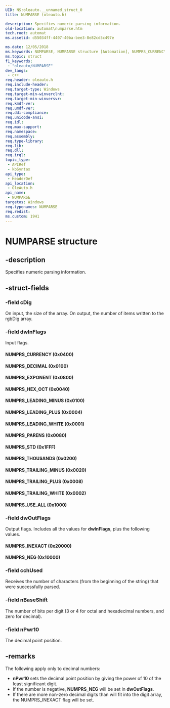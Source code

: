 ```yaml
---
UID: NS:oleauto.__unnamed_struct_0
title: NUMPARSE (oleauto.h)

description: Specifies numeric parsing information.
old-location: automat\numparse.htm
tech.root: automat
ms.assetid: d55034ff-4407-40ba-bee3-8e82cd5c497e

ms.date: 12/05/2018
ms.keywords: NUMPARSE, NUMPARSE structure [Automation], NUMPRS_CURRENCY, NUMPRS_DECIMAL, NUMPRS_EXPONENT, NUMPRS_HEX_OCT, NUMPRS_INEXACT, NUMPRS_LEADING_MINUS, NUMPRS_LEADING_PLUS, NUMPRS_LEADING_WHITE, NUMPRS_NEG, NUMPRS_PARENS, NUMPRS_STD, NUMPRS_THOUSANDS, NUMPRS_TRAILING_MINUS, NUMPRS_TRAILING_PLUS, NUMPRS_TRAILING_WHITE, NUMPRS_USE_ALL, _oa96_NUMPARSE, automat.numparse, oleauto/NUMPARSE
ms.topic: struct
f1_keywords: 
 - "oleauto/NUMPARSE"
dev_langs:
 - c++
req.header: oleauto.h
req.include-header: 
req.target-type: Windows
req.target-min-winverclnt: 
req.target-min-winversvr: 
req.kmdf-ver: 
req.umdf-ver: 
req.ddi-compliance: 
req.unicode-ansi: 
req.idl: 
req.max-support: 
req.namespace: 
req.assembly: 
req.type-library: 
req.lib: 
req.dll: 
req.irql: 
topic_type:
 - APIRef
 - kbSyntax
api_type:
 - HeaderDef
api_location:
 - OleAuto.h
api_name:
 - NUMPARSE
targetos: Windows
req.typenames: NUMPARSE
req.redist: 
ms.custom: 19H1
---
```


# NUMPARSE structure


## -description


Specifies numeric parsing information.


## -struct-fields




### -field cDig

On input, the size of the array. On output, the number of items written to the rgbDig array.


### -field dwInFlags

Input flags.



#### NUMPRS_CURRENCY (0x0400)



#### NUMPRS_DECIMAL (0x0100)



#### NUMPRS_EXPONENT (0x0800)



#### NUMPRS_HEX_OCT (0x0040)



#### NUMPRS_LEADING_MINUS (0x0100)



#### NUMPRS_LEADING_PLUS (0x0004)



#### NUMPRS_LEADING_WHITE (0x0001)



#### NUMPRS_PARENS (0x0080)



#### NUMPRS_STD (0x1FFF)



#### NUMPRS_THOUSANDS (0x0200)



#### NUMPRS_TRAILING_MINUS (0x0020)



#### NUMPRS_TRAILING_PLUS (0x0008)



#### NUMPRS_TRAILING_WHITE (0x0002)



#### NUMPRS_USE_ALL (0x1000)


### -field dwOutFlags

Output flags. Includes all the values for <b>dwInFlags</b>, plus the following values.



#### NUMPRS_INEXACT (0x20000)



#### NUMPRS_NEG (0x10000)


### -field cchUsed

Receives the number of characters (from the beginning of the string) that were successfully parsed.


### -field nBaseShift

The number of bits per digit (3 or 4 for octal and hexadecimal numbers, and zero for decimal).



### -field nPwr10

The decimal point position.


## -remarks



The following apply only to decimal numbers:

<ul>
<li><b>nPwr10</b> sets the decimal point position by giving the power of 10 of the least significant digit.</li>
<li>If the number is negative, <b>NUMPRS_NEG</b> will be set in <b>dwOutFlags</b>.</li>
<li>If there are more non-zero decimal digits than will fit into the digit array, the NUMPRS_INEXACT flag will be set.
</li>
</ul>


